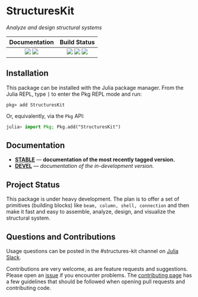# StructuresKit

*Analyze and design structural systems* 


| **Documentation**                                                               | **Build Status**                                                                                |
|:-------------------------------------------------------------------------------:|:-----------------------------------------------------------------------------------------------:|
| [![][docs-stable-img]][docs-stable-url] [![][docs-dev-img]][docs-dev-url] | [![][travis-img]][travis-url] [![][appveyor-img]][appveyor-url] [![][codecov-img]][codecov-url] |


## Installation

This package can be installed with the Julia package manager.
From the Julia REPL, type `]` to enter the Pkg REPL mode and run:

```
pkg> add StructuresKit
```

Or, equivalently, via the `Pkg` API:

```julia
julia> import Pkg; Pkg.add("StructuresKit")
```

## Documentation

- [**STABLE**][docs-stable-url] &mdash; **documentation of the most recently tagged version.**
- [**DEVEL**][docs-dev-url] &mdash; *documentation of the in-development version.*

## Project Status

This package is under heavy development.   The plan is to offer a set of primitives (building blocks) like `beam, column, shell, connection` and then make it fast and easy to assemble, analyze, design, and visualize the structural system.   

## Questions and Contributions

Usage questions can be posted in the #structures-kit channel on [Julia Slack](https://julialang.org/community/).

Contributions are very welcome, as are feature requests and suggestions. Please open an [issue][issues-url] if you encounter problems. The [contributing page][contrib-url] has a few guidelines that should be followed when opening pull requests and contributing code.

[contrib-url]: /github.com/runtosolve/StructuresKit.jl/docs/src/contributing/

[docs-dev-img]: https://img.shields.io/badge/docs-dev-blue.svg
[docs-dev-url]: https://github.com/runtosolve/StructuresKit.jl/tree/dev

[docs-stable-img]: https://img.shields.io/badge/docs-stable-blue.svg
[docs-stable-url]: https://github.com/runtosolve/StructuresKit.jl/tree/master

[travis-img]: https://travis-ci.org/runtosolve/StructuresKit.jl.svg?branch=master
[travis-url]: https://travis-ci.org/StructuresKit.jl

[appveyor-img]: https://ci.appveyor.com/api/projects/status/idfm6woehn70umgn?svg=true
[appveyor-url]: https://ci.appveyor.com/project/cristophermoen/structureskit-jl

[codecov-img]: https://codecov.io/gh/runtosolve/StructuresKit.jl/branch/master/graph/badge.svg
[codecov-url]: https://codecov.io/gh/runtosolve/StructuresKit.jl

[issues-url]: https://github.com/runtosolve/StructuresKit.jl/issues


